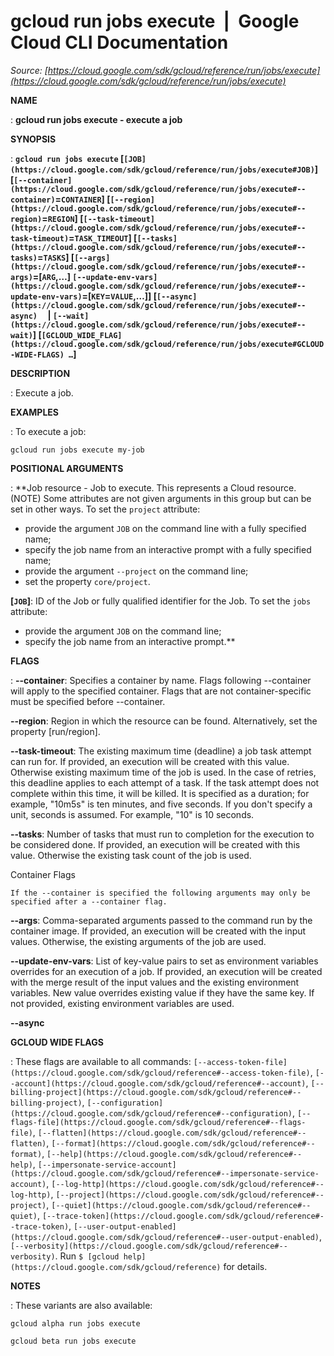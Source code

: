 # gcloud run jobs execute  |  Google Cloud CLI Documentation

*Source: [https://cloud.google.com/sdk/gcloud/reference/run/jobs/execute](https://cloud.google.com/sdk/gcloud/reference/run/jobs/execute)*

**NAME**

: **gcloud run jobs execute - execute a job**

**SYNOPSIS**

: **`gcloud run jobs execute` [`[JOB](https://cloud.google.com/sdk/gcloud/reference/run/jobs/execute#JOB)`] [`[--container](https://cloud.google.com/sdk/gcloud/reference/run/jobs/execute#--container)`=`CONTAINER`] [`[--region](https://cloud.google.com/sdk/gcloud/reference/run/jobs/execute#--region)`=`REGION`] [`[--task-timeout](https://cloud.google.com/sdk/gcloud/reference/run/jobs/execute#--task-timeout)`=`TASK_TIMEOUT`] [`[--tasks](https://cloud.google.com/sdk/gcloud/reference/run/jobs/execute#--tasks)`=`TASKS`] [`[--args](https://cloud.google.com/sdk/gcloud/reference/run/jobs/execute#--args)`=[`ARG`,…] `[--update-env-vars](https://cloud.google.com/sdk/gcloud/reference/run/jobs/execute#--update-env-vars)`=[`KEY`=`VALUE`,…]] [`[--async](https://cloud.google.com/sdk/gcloud/reference/run/jobs/execute#--async)`     | `[--wait](https://cloud.google.com/sdk/gcloud/reference/run/jobs/execute#--wait)`] [`[GCLOUD_WIDE_FLAG](https://cloud.google.com/sdk/gcloud/reference/run/jobs/execute#GCLOUD-WIDE-FLAGS) …`]**

**DESCRIPTION**

: Execute a job.

**EXAMPLES**

: To execute a job:

```
gcloud run jobs execute my-job
```

**POSITIONAL ARGUMENTS**

: **Job resource - Job to execute. This represents a Cloud resource. (NOTE) Some
attributes are not given arguments in this group but can be set in other ways.
To set the `project` attribute:

- provide the argument `JOB` on the command line with a fully specified
name;
- specify the job name from an interactive prompt with a fully specified name;
- provide the argument `--project` on the command line;
- set the property `core/project`.

**[`JOB`]**:
ID of the Job or fully qualified identifier for the Job.
To set the `jobs` attribute:

- provide the argument `JOB` on the command line;
- specify the job name from an interactive prompt.**

**FLAGS**

: **--container**:
Specifies a container by name. Flags following --container will apply to the
specified container.
Flags that are not container-specific must be specified before --container.

**--region**:
Region in which the resource can be found. Alternatively, set the property
[run/region].

**--task-timeout**:
The existing maximum time (deadline) a job task attempt can run for. If
provided, an execution will be created with this value. Otherwise existing
maximum time of the job is used. In the case of retries, this deadline applies
to each attempt of a task. If the task attempt does not complete within this
time, it will be killed. It is specified as a duration; for example, "10m5s" is
ten minutes, and five seconds. If you don't specify a unit, seconds is assumed.
For example, "10" is 10 seconds.

**--tasks**:
Number of tasks that must run to completion for the execution to be considered
done. If provided, an execution will be created with this value. Otherwise the
existing task count of the job is used.

Container Flags

```
If the --container is specified the following arguments may only be specified after a --container flag.
```

**--args**:
Comma-separated arguments passed to the command run by the container image. If
provided, an execution will be created with the input values. Otherwise, the
existing arguments of the job are used.

**--update-env-vars**:
List of key-value pairs to set as environment variables overrides for an
execution of a job. If provided, an execution will be created with the merge
result of the input values and the existing environment variables. New value
overrides existing value if they have the same key. If not provided, existing
environment variables are used.

**--async**

**GCLOUD WIDE FLAGS**

: These flags are available to all commands: `[--access-token-file](https://cloud.google.com/sdk/gcloud/reference#--access-token-file)`,
`[--account](https://cloud.google.com/sdk/gcloud/reference#--account)`, `[--billing-project](https://cloud.google.com/sdk/gcloud/reference#--billing-project)`,
`[--configuration](https://cloud.google.com/sdk/gcloud/reference#--configuration)`,
`[--flags-file](https://cloud.google.com/sdk/gcloud/reference#--flags-file)`,
`[--flatten](https://cloud.google.com/sdk/gcloud/reference#--flatten)`, `[--format](https://cloud.google.com/sdk/gcloud/reference#--format)`, `[--help](https://cloud.google.com/sdk/gcloud/reference#--help)`, `[--impersonate-service-account](https://cloud.google.com/sdk/gcloud/reference#--impersonate-service-account)`,
`[--log-http](https://cloud.google.com/sdk/gcloud/reference#--log-http)`,
`[--project](https://cloud.google.com/sdk/gcloud/reference#--project)`, `[--quiet](https://cloud.google.com/sdk/gcloud/reference#--quiet)`, `[--trace-token](https://cloud.google.com/sdk/gcloud/reference#--trace-token)`, `[--user-output-enabled](https://cloud.google.com/sdk/gcloud/reference#--user-output-enabled)`,
`[--verbosity](https://cloud.google.com/sdk/gcloud/reference#--verbosity)`.
Run `$ [gcloud help](https://cloud.google.com/sdk/gcloud/reference)` for details.

**NOTES**

: These variants are also available:

```
gcloud alpha run jobs execute
```

```
gcloud beta run jobs execute
```